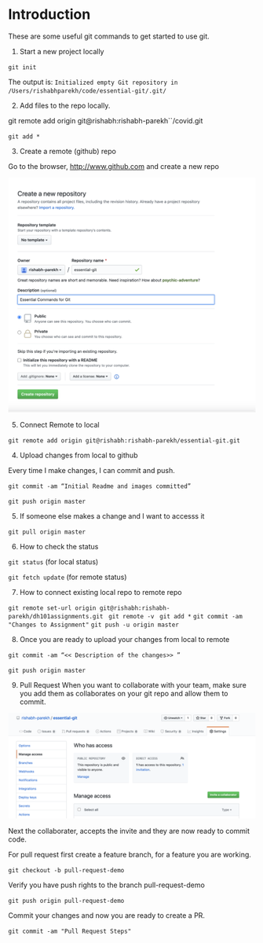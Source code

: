 # Introduction
These are some useful git commands to get started to use git. 


1. Start a new project locally

`git init`

The output is: `Initialized empty Git repository in /Users/rishabhparekh/code/essential-git/.git/`

2. Add files to the repo locally. 

git remote add origin git@rishabh:rishabh-parekh``/covid.git

`git add *`

3. Create a remote (github) repo

Go to the browser, http://www.github.com and create a new repo

![Git Create Repo ](./images/new-repo.png "Create Repo")

5. Connect Remote to local

`git remote add origin git@rishabh:rishabh-parekh/essential-git.git`

4. Upload changes from local to github

Every time I make changes, I can commit and push. 

`git commit -am “Initial Readme and images committed”`

`git push origin master`

5. If someone else makes a change and I want to accesss it

`git pull origin master`

6. How to check the status

`git status` (for local status)

`git fetch update` (for remote status)

7. How to connect existing local repo to remote repo

`git remote set-url origin git@rishabh:rishabh-parekh/dh101assignments.git `
`git remote -v `
`git add *`
`git commit -am "Changes to Assignment"`
`git push -u origin master`

8. Once you are ready to upload your changes from local to remote

`git commit -am “<< Description of the changes>> ”`

`git push origin master`

9. Pull Request
  When you want to collaborate with your team, make sure you add them as collaborates on your git repo and allow them to commit. 

![Git Add Collaboraters ](./images/add-collaborator.png "Git Add Collaboraters")

  Next the collaborater, accepts the invite and they are now ready to commit code. 

  For pull request first create a feature branch, for a feature you are working. 

  `git checkout -b pull-request-demo`
  
  Verify you have push rights to the branch pull-request-demo

  `git push origin pull-request-demo`

  Commit your changes and now you are ready to create a PR. 

  `git commit -am "Pull Request Steps"`
